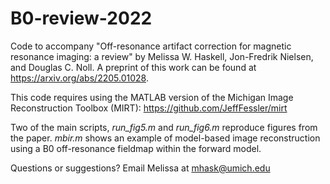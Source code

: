 # B0-review-2022
Code to accompany "Off-resonance artifact correction for magnetic resonance imaging: a review" by Melissa W. Haskell, Jon-Fredrik Nielsen, and Douglas C. Noll. A preprint of this work can be found at https://arxiv.org/abs/2205.01028. 

This code requires using the MATLAB version of the Michigan Image Reconstruction Toolbox (MIRT): https://github.com/JeffFessler/mirt

Two of the main scripts, *run_fig5.m* and *run_fig6.m* reproduce figures from the paper. *mbir.m* shows an example of model-based image reconstruction using a B0 off-resonance fieldmap within the forward model.

Questions or suggestions? Email Melissa at mhask@umich.edu 

